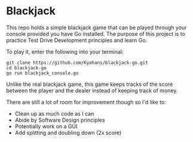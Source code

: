 # Blackjack

This repo holds a simple blackjack game that can be played through your console provided you have Go installed. The purpose of this project is to practice Test Drive Development principles and learn Go.

To play it, enter the following into your terminal:
```
git clone https://github.com/Kyohans/blackjack-go.git
cd blackjack-go
go run blackjack_console.go
```
Unlike the real blackjack game, this game keeps tracks of the score between the player and the dealer instead of keeping track of money.

There are still a lot of room for improvement though so I'd like to:
- Clean up as much code as I can
- Abide by Software Design principles
- Potentially work on a GUI
- Add splitting and doubling down (2x score)
